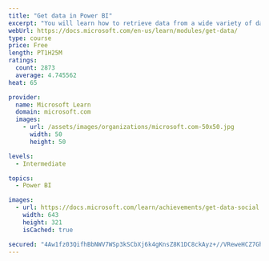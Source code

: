 ```yaml
---
title: "Get data in Power BI"
excerpt: "You will learn how to retrieve data from a wide variety of data sources, including Microsoft Excel, relational databases, and NoSQL data stores. You will also learn how to improve performance while retrieving data."
webUrl: https://docs.microsoft.com/en-us/learn/modules/get-data/
type: course
price: Free
length: PT1H25M
ratings:
  count: 2873
  average: 4.745562
heat: 65

provider:
  name: Microsoft Learn
  domain: microsoft.com
  images:
    - url: /assets/images/organizations/microsoft.com-50x50.jpg
      width: 50
      height: 50

levels:
  - Intermediate

topics:
  - Power BI

images:
  - url: https://docs.microsoft.com/learn/achievements/get-data-social.png
    width: 643
    height: 321
    isCached: true

secured: "4Aw1fz03QifhBbNWV7WSp3kSCbXj6k4gKnsZ8K1DC8ckAyz+//VReweHCZ7Ghvr/9y7qj8RSY0BGN2hzhPyp6jSjkvf240CP2wPdVYVOTn2VkW0jkph3D7QDYHrgY1muDPQ0Z2dBz9p4feITd7JpU0m0MvezhOwUr3MRxnnt07f4Gj51dMhLLsCKOUPM167KIpszlRUYMVumKvZUxX/1eSJK+jS1qaYc20saKCx55Zxfa/RVOwh1sJQrGcqUMGqzukiflopdzGXqthU1mzzrpyURzbThLNT+yQ8qZ1tbDtg2wjAVPrYe3GVdXXtNVpTJnkqv302mApOc9118VH0p++20TsjhF8hJ0/oeQwaeZETJ9Dk1TynbG9rJOiOT92kqzn0HpizTTZfcsOR/2XS6GVGerXDuD5A3lPagp11UNO4=;UJMpDIgo79PZUB2k4brWtA=="
---
```


